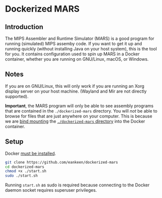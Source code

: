 # Dockerized MARS

## Introduction

The MIPS Assembler and Runtime Simulator (MARS) is a good program for running (simulated) MIPS assemby code. If you want to get it up and running quickly (without installing Java on your host system), this is the tool for you. It contains configuration used to spin up MARS in a Docker container, whether you are running on GNU/Linux, macOS, or Windows.

## Notes

If you are on GNU/Linux, this will only work if you are running an Xorg display server on your host machine. (Wayland and Mir are not directly supported).

**Important**, the MARS program will only be able to see assembly programs that are contained in the `./dockerized-mars` directory. You will *not* be able to browse for files that are just anywhere on your computer. This is because we are [bind mounting](https://docs.docker.com/storage/bind-mounts) the [`./dockerized-mars` directory](https://github.com/eankeen/dockerized-mars/blob/8c19a71b7317b2c915d27be84f22470d2acfbff9/start.sh#L15) into the Docker container.

## Setup

Docker [must be installed](https://docs.docker.com/install).

```sh
git clone https://github.com/eankeen/dockerized-mars
cd dockerized-mars
chmod +x ./start.sh
sudo ./start.sh
```

Running `start.sh` as sudo is required because connecting to the Docker daemon socket requires superuser privileges.

